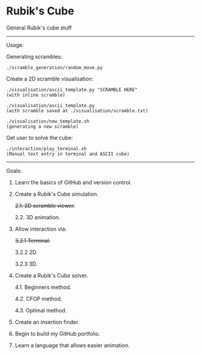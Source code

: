# Rubik's Cube
General Rubik's cube stuff
___
Usage:

Generating scrambles:

    ./scramble_generation/random_move.py
Create a 2D scramble visualisation:

    ./visualisation/ascii_template.py "SCRAMBLE HERE"
    (with inline scramble)
    
    ./visualisation/ascii_template.py
    (with scramble saved at ./visualisation/scramble.txt)
    
    ./visualisation/new_template.sh
    (generating a new scramble)
Get user to solve the cube:

	./interaction/play_terminal.sh
	(Manual text entry in terminal and ASCII cube)

___
Goals:

1. Learn the basics of GitHub and version control.
2. Create a Rubik's Cube simulation.
    
    ~~2.1. 2D scramble viewer.~~
    
    2.2. 3D animation.
3. Allow interaction via:
    
    ~~3.2.1 Terminal.~~
	
	3.2.2 2D.
	
	3.2.3 3D.
4. Create a Rubik's Cube solver.
    
    4.1. Beginners method.
    
    4.2. CFOP method.
    
    4.3. Optimal method.
5. Create an insertion finder.
6. Begin to build my GitHub portfolio.
7. Learn a language that allows easier animation.
